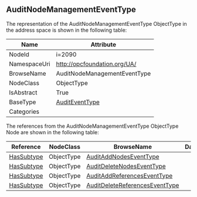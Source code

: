 <!-- objecttype -->
## AuditNodeManagementEventType
  
<!-- end of text -->
The representation of the AuditNodeManagementEventType ObjectType in the address space is shown in the following table:  

|Name|Attribute|
|---|---|
|NodeId|i=2090|
|NamespaceUri|http://opcfoundation.org/UA/|
|BrowseName|AuditNodeManagementEventType|
|NodeClass|ObjectType|
|IsAbstract|True|
|BaseType|[AuditEventType](../../ObjectTypes/AuditEventType/readme.md)|
|Categories||

The references from the AuditNodeManagementEventType ObjectType Node are shown in the following table:  

|Reference|NodeClass|BrowseName|DataType|TypeDefinition|ModellingRule|
|---|---|---|---|---|---|
|[HasSubtype](../../ReferenceTypes/HasSubtype/readme.md)|ObjectType|[AuditAddNodesEventType](#AuditAddNodesEventType)||||
|[HasSubtype](../../ReferenceTypes/HasSubtype/readme.md)|ObjectType|[AuditDeleteNodesEventType](#AuditDeleteNodesEventType)||||
|[HasSubtype](../../ReferenceTypes/HasSubtype/readme.md)|ObjectType|[AuditAddReferencesEventType](#AuditAddReferencesEventType)||||
|[HasSubtype](../../ReferenceTypes/HasSubtype/readme.md)|ObjectType|[AuditDeleteReferencesEventType](#AuditDeleteReferencesEventType)||||


